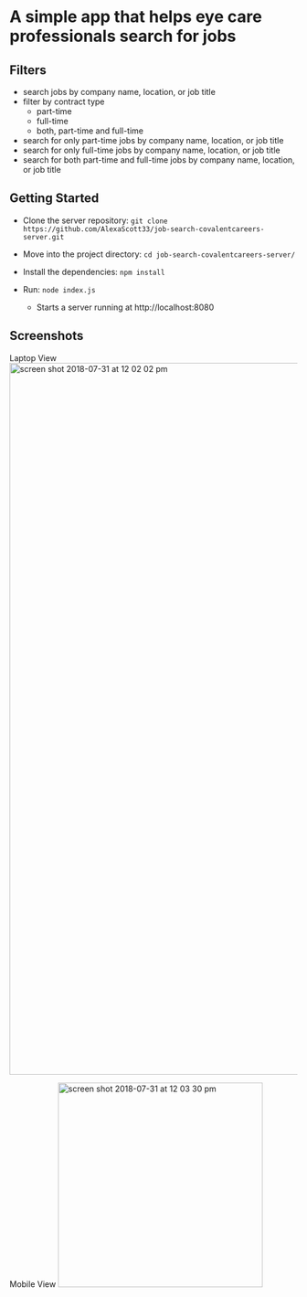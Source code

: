# A simple app that helps eye care professionals search for jobs

## Filters
* search jobs by company name, location, or job title
* filter by contract type
  * part-time
  * full-time
  * both, part-time and full-time
* search for only part-time jobs by company name, location, or job title
* search for only full-time jobs by company name, location, or job title
* search for both part-time and full-time jobs by company name, location, or job title

## Getting Started

* Clone the server repository: `git clone https://github.com/AlexaScott33/job-search-covalentcareers-server.git`

* Move into the project directory: `cd job-search-covalentcareers-server/`
* Install the dependencies: `npm install`
* Run: `node index.js`
    * Starts a server running at http://localhost:8080

## Screenshots

Laptop View
<img width="1246" alt="screen shot 2018-07-31 at 12 02 02 pm" src="https://user-images.githubusercontent.com/35544816/43483114-87fd3e4e-94bf-11e8-9297-0148afdd60ba.png">

Mobile View
<img width="358" alt="screen shot 2018-07-31 at 12 03 30 pm" src="https://user-images.githubusercontent.com/35544816/43483137-94932b3c-94bf-11e8-9aba-fd1fe694b7a8.png">



